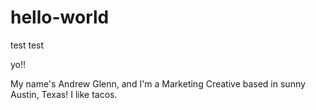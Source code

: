# hello-world
test test

yo!!

My name's Andrew Glenn, and I'm a Marketing Creative based in sunny Austin, Texas!
I like tacos.
